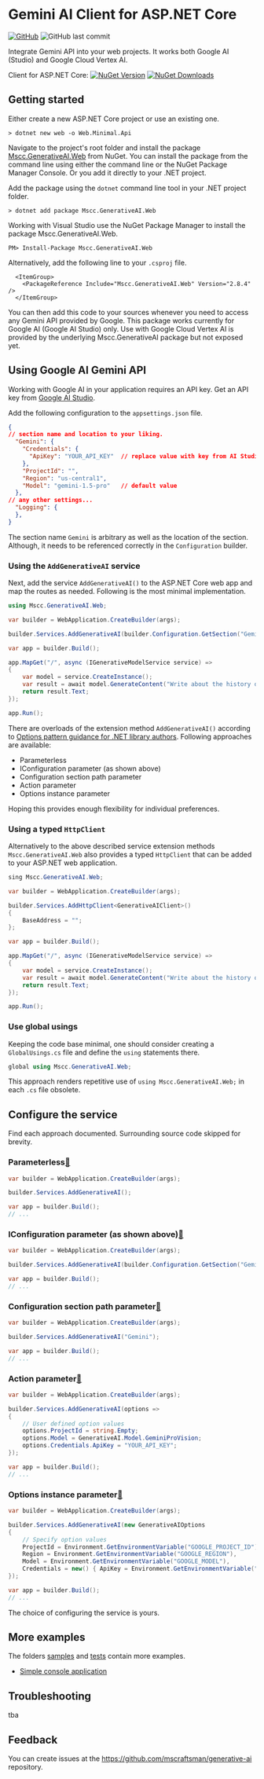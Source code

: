 ﻿# Gemini AI Client for ASP.NET Core
[![GitHub](https://img.shields.io/github/license/mscraftsman/generative-ai)](https://github.com/mscraftsman/generative-ai/blob/main/LICENSE)
![GitHub last commit](https://img.shields.io/github/last-commit/mscraftsman/generative-ai)

Integrate Gemini API into your web projects. It works both Google AI (Studio) and Google Cloud Vertex AI.

Client for ASP.NET Core: 
[![NuGet Version](https://img.shields.io/nuget/v/Mscc.GenerativeAI.Web)](https://www.nuget.org/packages/Mscc.GenerativeAI.Web/)
[![NuGet Downloads](https://img.shields.io/nuget/dt/Mscc.GenerativeAI.Web)](https://www.nuget.org/packages/Mscc.GenerativeAI.Web/)

## Getting started

Either create a new ASP.NET Core project or use an existing one.

```text
> dotnet new web -o Web.Minimal.Api
```

Navigate to the project's root folder and install the package [Mscc.GenerativeAI.Web](https://www.nuget.org/packages/Mscc.GenerativeAI.Web/) from NuGet. You can install the package from the command line using either the command line or the NuGet Package Manager Console. Or you add it directly to your .NET project.

Add the package using the `dotnet` command line tool in your .NET project folder.

```text
> dotnet add package Mscc.GenerativeAI.Web
```

Working with Visual Studio use the NuGet Package Manager to install the package Mscc.GenerativeAI.Web.

```text
PM> Install-Package Mscc.GenerativeAI.Web
```

Alternatively, add the following line to your `.csproj` file.

```text
  <ItemGroup>
    <PackageReference Include="Mscc.GenerativeAI.Web" Version="2.8.4" />
  </ItemGroup>
```

You can then add this code to your sources whenever you need to access any Gemini API provided by Google. This package works currently for Google AI (Google AI Studio) only. Use with Google Cloud Vertex AI is provided by the underlying Mscc.GenerativeAI package but not exposed yet.

## Using Google AI Gemini API

Working with Google AI in your application requires an API key. Get an API key from [Google AI Studio](https://aistudio.google.com/app/apikey).

Add the following configuration to the `appsettings.json` file.

```json
{
// section name and location to your liking.
  "Gemini": {
    "Credentials": {
      "ApiKey": "YOUR_API_KEY"  // replace value with key from AI Studio
    },
    "ProjectId": "",
    "Region": "us-central1",
    "Model": "gemini-1.5-pro"   // default value
  },
// any other settings...
  "Logging": {
  },
}

```

The section name `Gemini` is arbitrary as well as the location of the section. Although, it needs to be referenced correctly in the `Configuration` builder.

### Using the `AddGenerativeAI` service

Next, add the service `AddGenerativeAI()` to the ASP.NET Core web app and map the routes as needed. Following is the most minimal implementation.

```csharp
using Mscc.GenerativeAI.Web;

var builder = WebApplication.CreateBuilder(args);

builder.Services.AddGenerativeAI(builder.Configuration.GetSection("Gemini"));

var app = builder.Build();

app.MapGet("/", async (IGenerativeModelService service) =>
{
    var model = service.CreateInstance();
    var result = await model.GenerateContent("Write about the history of Mauritius.");
    return result.Text;
});

app.Run();
```

There are overloads of the extension method `AddGenerativeAI()` according to [Options pattern guidance for .NET library authors](https://learn.microsoft.com/en-us/dotnet/core/extensions/options-library-authors).
Following approaches are available:

- Parameterless
- IConfiguration parameter (as shown above)
- Configuration section path parameter
- Action<TOptions> parameter
- Options instance parameter

Hoping this provides enough flexibility for individual preferences.

### Using a typed `HttpClient`

Alternatively to the above described service extension methods `Mscc.GenerativeAI.Web` also provides a typed `HttpClient` that can be added to your ASP.NET web application.

```csharp
sing Mscc.GenerativeAI.Web;

var builder = WebApplication.CreateBuilder(args);

builder.Services.AddHttpClient<GenerativeAIClient>()
{
    BaseAddress = "";
};

var app = builder.Build();

app.MapGet("/", async (IGenerativeModelService service) =>
{
    var model = service.CreateInstance();
    var result = await model.GenerateContent("Write about the history of Mauritius.");
    return result.Text;
});

app.Run();
```

### Use global usings

Keeping the code base minimal, one should consider creating a `GlobalUsings.cs` file and define the `using` statements there.

```csharp
global using Mscc.GenerativeAI.Web;
```

This approach renders repetitive use of `using Mscc.GenerativeAI.Web;` in each `.cs` file obsolete.

## Configure the service

Find each approach documented. Surrounding source code skipped for brevity.

### Parameterless[🔗](https://learn.microsoft.com/en-us/dotnet/core/extensions/options-library-authors#parameterless)

```csharp
var builder = WebApplication.CreateBuilder(args);

builder.Services.AddGenerativeAI();

var app = builder.Build();
// ...
```

### IConfiguration parameter (as shown above)[🔗](https://learn.microsoft.com/en-us/dotnet/core/extensions/options-library-authors#iconfiguration-parameter)

```csharp
var builder = WebApplication.CreateBuilder(args);

builder.Services.AddGenerativeAI(builder.Configuration.GetSection("Gemini"));

var app = builder.Build();
// ...
```

### Configuration section path parameter[🔗](https://learn.microsoft.com/en-us/dotnet/core/extensions/options-library-authors#configuration-section-path-parameter)

```csharp
var builder = WebApplication.CreateBuilder(args);

builder.Services.AddGenerativeAI("Gemini");

var app = builder.Build();
// ...
```

### Action<TOptions> parameter[🔗](https://learn.microsoft.com/en-us/dotnet/core/extensions/options-library-authors#actiontoptions-parameter)

```csharp
var builder = WebApplication.CreateBuilder(args);

builder.Services.AddGenerativeAI(options =>
{
    // User defined option values
    options.ProjectId = string.Empty;
    options.Model = GenerativeAI.Model.GeminiProVision;
    options.Credentials.ApiKey = "YOUR_API_KEY";
});

var app = builder.Build();
// ...
```

### Options instance parameter[🔗](https://learn.microsoft.com/en-us/dotnet/core/extensions/options-library-authors#options-instance-parameter)

```csharp
var builder = WebApplication.CreateBuilder(args);

builder.Services.AddGenerativeAI(new GenerativeAIOptions
{
    // Specify option values
    ProjectId = Environment.GetEnvironmentVariable("GOOGLE_PROJECT_ID"),
    Region = Environment.GetEnvironmentVariable("GOOGLE_REGION"),
    Model = Environment.GetEnvironmentVariable("GOOGLE_MODEL"),
    Credentials = new() { ApiKey = Environment.GetEnvironmentVariable("GOOGLE_API_KEY") }
});

var app = builder.Build();
// ...
```

The choice of configuring the service is yours.

## More examples

The folders [samples](../samples/) and [tests](../tests/) contain more examples.

- [Simple console application](../samples/Console.Minimal.Prompt/)

## Troubleshooting

tba

## Feedback

You can create issues at the <https://github.com/mscraftsman/generative-ai> repository.
